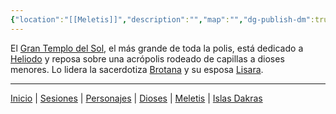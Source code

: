 ```yaml
---
{"location":"[[Meletis]]","description":"","map":"","dg-publish-dm":true,"dg-publish":true,"type":"[[Lugares]]","permalink":"/lugares/gran-templo-del-sol/","dgPassFrontmatter":true}
---
```


<p><span>El <a data-tooltip-position="top" aria-label="Lugares/Gran Templo del Sol" data-href="Lugares/Gran Templo del Sol" href="Lugares/Gran Templo del Sol" class="internal-link" target="_blank" rel="noopener nofollow">Gran Templo del Sol</a>, el más grande de toda la polis, está dedicado a <a data-tooltip-position="top" aria-label="Dioses/Heliodo" data-href="Dioses/Heliodo" href="Dioses/Heliodo" class="internal-link" target="_blank" rel="noopener nofollow">Heliodo</a> y reposa sobre una acrópolis rodeado de capillas a dioses menores. Lo lidera la sacerdotiza <a data-tooltip-position="top" aria-label="Personajes/Brotana" data-href="Personajes/Brotana" href="Personajes/Brotana" class="internal-link" target="_blank" rel="noopener nofollow">Brotana</a> y su esposa <a data-tooltip-position="top" aria-label="Personajes/Lisara" data-href="Personajes/Lisara" href="Personajes/Lisara" class="internal-link" target="_blank" rel="noopener nofollow">Lisara</a>.</span></p><p><span><hr></span></p><span><span><a data-tooltip-position="top" aria-label="Almanaque/Inicio" data-href="Almanaque/Inicio" href="Almanaque/Inicio" class="internal-link" target="_blank" rel="noopener nofollow">Inicio</a> | <a data-tooltip-position="top" aria-label="Almanaque/Sesiones" data-href="Almanaque/Sesiones" href="Almanaque/Sesiones" class="internal-link" target="_blank" rel="noopener nofollow">Sesiones</a> | <a data-tooltip-position="top" aria-label="Almanaque/Personajes" data-href="Almanaque/Personajes" href="Almanaque/Personajes" class="internal-link" target="_blank" rel="noopener nofollow">Personajes</a> | <a data-tooltip-position="top" aria-label="Almanaque/Dioses" data-href="Almanaque/Dioses" href="Almanaque/Dioses" class="internal-link" target="_blank" rel="noopener nofollow">Dioses</a> | <a data-tooltip-position="top" aria-label="Lugares/Meletis" data-href="Lugares/Meletis" href="Lugares/Meletis" class="internal-link" target="_blank" rel="noopener nofollow">Meletis</a> | <a data-tooltip-position="top" aria-label="Lugares/Islas Dakras" data-href="Lugares/Islas Dakras" href="Lugares/Islas Dakras" class="internal-link" target="_blank" rel="noopener nofollow">Islas Dakras</a> </span></span>